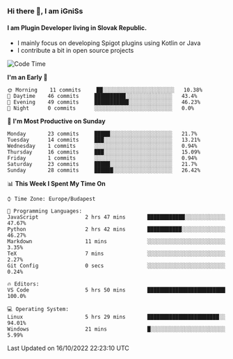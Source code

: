 ### Hi there 👋, I am iGniSs

#### I am Plugin Developer living in Slovak Republic.
- I mainly focus on developing Spigot plugins using Kotlin or Java
- I contribute a bit in open source projects

<!--START_SECTION:waka-->
![Code Time](http://img.shields.io/badge/Code%20Time-932%20hrs%2037%20mins-blue)

**I'm an Early 🐤** 

```text
🌞 Morning    11 commits     ██░░░░░░░░░░░░░░░░░░░░░░░   10.38% 
🌆 Daytime    46 commits     ██████████░░░░░░░░░░░░░░░   43.4% 
🌃 Evening    49 commits     ███████████░░░░░░░░░░░░░░   46.23% 
🌙 Night      0 commits      ░░░░░░░░░░░░░░░░░░░░░░░░░   0.0%

```
📅 **I'm Most Productive on Sunday** 

```text
Monday       23 commits     █████░░░░░░░░░░░░░░░░░░░░   21.7% 
Tuesday      14 commits     ███░░░░░░░░░░░░░░░░░░░░░░   13.21% 
Wednesday    1 commits      ░░░░░░░░░░░░░░░░░░░░░░░░░   0.94% 
Thursday     16 commits     ███░░░░░░░░░░░░░░░░░░░░░░   15.09% 
Friday       1 commits      ░░░░░░░░░░░░░░░░░░░░░░░░░   0.94% 
Saturday     23 commits     █████░░░░░░░░░░░░░░░░░░░░   21.7% 
Sunday       28 commits     ██████░░░░░░░░░░░░░░░░░░░   26.42%

```


📊 **This Week I Spent My Time On** 

```text
⌚︎ Time Zone: Europe/Budapest

💬 Programming Languages: 
JavaScript               2 hrs 47 mins       ████████████░░░░░░░░░░░░░   47.67% 
Python                   2 hrs 42 mins       ███████████░░░░░░░░░░░░░░   46.27% 
Markdown                 11 mins             ░░░░░░░░░░░░░░░░░░░░░░░░░   3.35% 
TeX                      7 mins              ░░░░░░░░░░░░░░░░░░░░░░░░░   2.27% 
Git Config               0 secs              ░░░░░░░░░░░░░░░░░░░░░░░░░   0.24%

🔥 Editors: 
VS Code                  5 hrs 50 mins       █████████████████████████   100.0%

💻 Operating System: 
Linux                    5 hrs 29 mins       ███████████████████████░░   94.01% 
Windows                  21 mins             █░░░░░░░░░░░░░░░░░░░░░░░░   5.99%

```


 Last Updated on 16/10/2022 22:23:10 UTC
<!--END_SECTION:waka-->